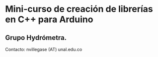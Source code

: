# Mini-curso de creación de librerías en C++ para Arduino

## Grupo Hydrómetra.

Contacto: nvillegase (AT) unal.edu.co 
